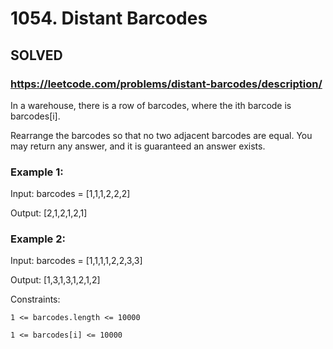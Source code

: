 # 1054. Distant Barcodes

## SOLVED
### https://leetcode.com/problems/distant-barcodes/description/
In a warehouse, there is a row of barcodes, where the ith barcode is barcodes[i].



Rearrange the barcodes so that no two adjacent barcodes are equal. You may return any answer, and it is guaranteed an answer exists.





### Example 1:

Input: barcodes = [1,1,1,2,2,2]


Output: [2,1,2,1,2,1]

### Example 2:

Input: barcodes = [1,1,1,1,2,2,3,3]


Output: [1,3,1,3,1,2,1,2]





Constraints:





	1 <= barcodes.length <= 10000

	1 <= barcodes[i] <= 10000



